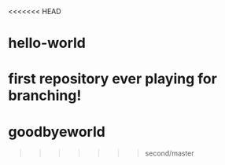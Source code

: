 <<<<<<< HEAD
# hello-world
first repository ever
playing for branching!
=======
# goodbyeworld
>>>>>>> second/master
